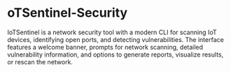 # oTSentinel-Security
IoTSentinel is a network security tool with a modern CLI for scanning IoT devices, identifying open ports, and detecting vulnerabilities. The interface features a welcome banner, prompts for network scanning, detailed vulnerability information, and options to generate reports, visualize results, or rescan the network.
